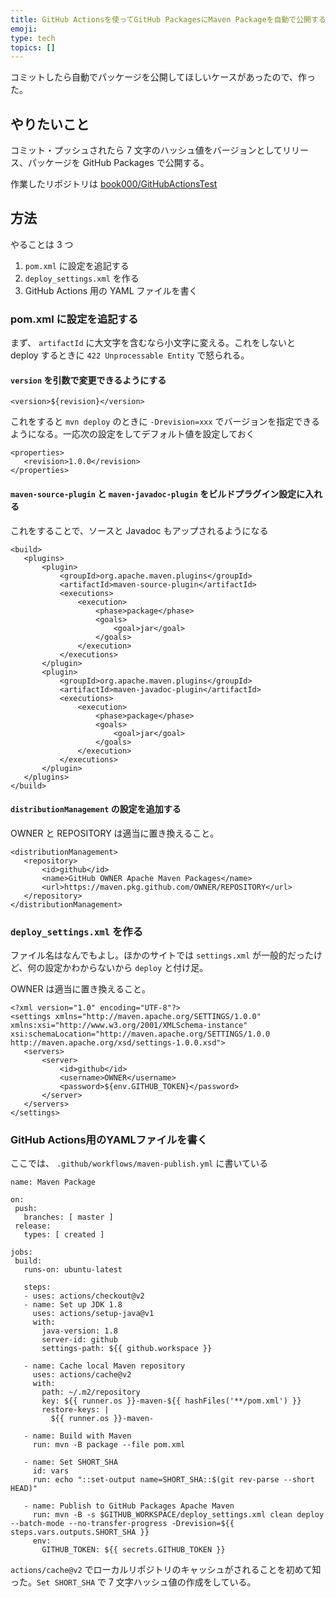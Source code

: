 ```yaml
---
title: GitHub Actionsを使ってGitHub PackagesにMaven Packageを自動で公開する
emoji: 
type: tech
topics: []
---
```


コミットしたら自動でパッケージを公開してほしいケースがあったので、作った。

## やりたいこと

  
コミット・プッシュされたら 7 文字のハッシュ値をバージョンとしてリリース、パッケージを GitHub Packages で公開する。  
  
作業したリポジトリは [book000/GitHubActionsTest](https://github.com/book000/GitHub-Actions-Test)

## 方法

  
やることは 3 つ

1. `pom.xml` に設定を追記する
2. `deploy_settings.xml` を作る
3. GitHub Actions 用の YAML ファイルを書く

### pom.xml に設定を追記する

まず、 `artifactId` に大文字を含むなら小文字に変える。これをしないと deploy するときに `422 Unprocessable Entity` で怒られる。

#### `version` を引数で変更できるようにする

```
<version>${revision}</version>
```

  
これをすると `mvn deploy` のときに `-Drevision=xxx` でバージョンを指定できるようになる。一応次の設定をしてデフォルト値を設定しておく

```
<properties>
   <revision>1.0.0</revision>
</properties>
```

#### `maven-source-plugin` と `maven-javadoc-plugin` をビルドプラグイン設定に入れる

  
これをすることで、ソースと Javadoc もアップされるようになる

```
<build>
   <plugins>
       <plugin>
           <groupId>org.apache.maven.plugins</groupId>
           <artifactId>maven-source-plugin</artifactId>
           <executions>
               <execution>
                   <phase>package</phase>
                   <goals>
                       <goal>jar</goal>
                   </goals>
               </execution>
           </executions>
       </plugin>
       <plugin>
           <groupId>org.apache.maven.plugins</groupId>
           <artifactId>maven-javadoc-plugin</artifactId>
           <executions>
               <execution>
                   <phase>package</phase>
                   <goals>
                       <goal>jar</goal>
                   </goals>
               </execution>
           </executions>
       </plugin>
   </plugins>
</build>
```

#### `distributionManagement` の設定を追加する

  
OWNER と REPOSITORY は適当に置き換えること。

```
<distributionManagement>
   <repository>
       <id>github</id>
       <name>GitHub OWNER Apache Maven Packages</name>
       <url>https://maven.pkg.github.com/OWNER/REPOSITORY</url>
   </repository>
</distributionManagement>
```

### `deploy_settings.xml` を作る

  
ファイル名はなんでもよし。ほかのサイトでは `settings.xml` が一般的だったけど、何の設定かわからないから `deploy` と付け足。   
  
OWNER は適当に置き換えること。

```
<?xml version="1.0" encoding="UTF-8"?>
<settings xmlns="http://maven.apache.org/SETTINGS/1.0.0" xmlns:xsi="http://www.w3.org/2001/XMLSchema-instance" xsi:schemaLocation="http://maven.apache.org/SETTINGS/1.0.0 http://maven.apache.org/xsd/settings-1.0.0.xsd">
   <servers>
       <server>
           <id>github</id>
           <username>OWNER</username>
           <password>${env.GITHUB_TOKEN}</password>
       </server>
   </servers>
</settings>
```

### GitHub Actions用のYAMLファイルを書く

  
ここでは、 `.github/workflows/maven-publish.yml` に書いている

```
name: Maven Package

on:
 push:
   branches: [ master ]
 release:
   types: [ created ]

jobs:
 build:
   runs-on: ubuntu-latest

   steps:
   - uses: actions/checkout@v2
   - name: Set up JDK 1.8
     uses: actions/setup-java@v1
     with:
       java-version: 1.8
       server-id: github
       settings-path: ${{ github.workspace }}

   - name: Cache local Maven repository
     uses: actions/cache@v2
     with:
       path: ~/.m2/repository
       key: ${{ runner.os }}-maven-${{ hashFiles('**/pom.xml') }}
       restore-keys: |
         ${{ runner.os }}-maven-

   - name: Build with Maven
     run: mvn -B package --file pom.xml

   - name: Set SHORT_SHA
     id: vars
     run: echo "::set-output name=SHORT_SHA::$(git rev-parse --short HEAD)"

   - name: Publish to GitHub Packages Apache Maven
     run: mvn -B -s $GITHUB_WORKSPACE/deploy_settings.xml clean deploy --batch-mode --no-transfer-progress -Drevision=${{ steps.vars.outputs.SHORT_SHA }}
     env:
       GITHUB_TOKEN: ${{ secrets.GITHUB_TOKEN }}
```

  
`actions/cache@v2` でローカルリポジトリのキャッシュがされることを初めて知った。`Set SHORT_SHA` で 7 文字ハッシュ値の作成をしている。